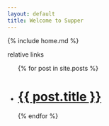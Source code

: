 ```yaml
---
layout: default
title: Welcome to Supper
---
```


{% include home.md %}
	
relative links

<ul>
{% for post in site.posts %}
  <li class="post">
    <h1><a href="{{ site.baseurl }}{{ post.url }}">{{ post.title }}</a></h1>
  </li>
{% endfor %}
</ul>